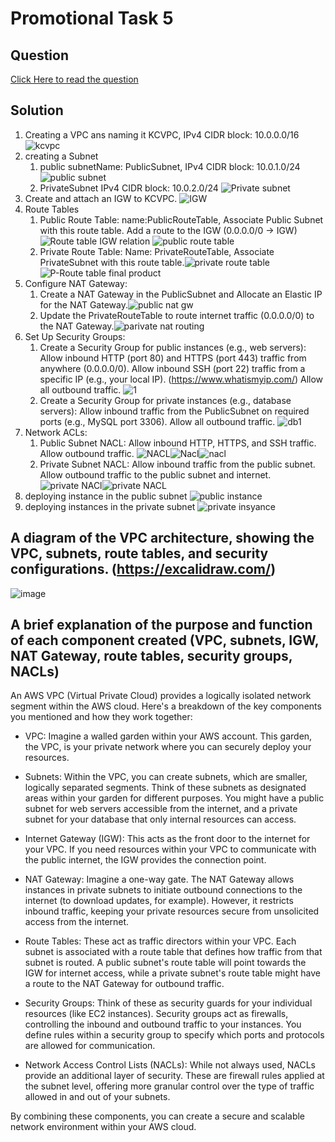 # Promotional Task 5

## Question

[Click Here to read the question](/tasks/promotional-task-5/question.txt)

## Solution

1. Creating a VPC ans naming it KCVPC, IPv4 CIDR block: 10.0.0.0/16
   ![kcvpc](/tasks/promotional-task-5/assets/Screenshot%202024-07-04%20at%2021.35.10.png)
2. creating a Subnet
   1. public subnetName: PublicSubnet, IPv4 CIDR block: 10.0.1.0/24 ![public subnet](/tasks/promotional-task-5/assets/Screenshot%202024-07-10%20at%2023.50.54.png)
   2. PrivateSubnet IPv4 CIDR block: 10.0.2.0/24 ![Private subnet](/tasks/promotional-task-5/assets/Screenshot%202024-07-10%20at%2023.55.20.png)
3. Create and attach an IGW to KCVPC. ![IGW](/tasks/promotional-task-5/assets/Screenshot%202024-07-04%20at%2021.47.08.png)
4. Route Tables
   1. Public Route Table: name:PublicRouteTable, Associate Public Subnet with this route table. Add a route to the IGW (0.0.0.0/0 -> IGW)![Route table IGW relation](/tasks/promotional-task-5/assets/Screenshot%202024-07-04%20at%2021.54.22.png) ![public route table](/tasks/promotional-task-5/assets/Screenshot%202024-07-10%20at%2022.23.47.png)
   2. Private Route Table: Name: PrivateRouteTable, Associate PrivateSubnet with this route table.![private route table](/tasks/promotional-task-5/assets/Screenshot%202024-07-04%20at%2021.48.10.png)![P-Route table final product](/tasks/promotional-task-5/assets/Screenshot%202024-07-04%20at%2021.48.32.png)
5. Configure NAT Gateway:
   1. Create a NAT Gateway in the PublicSubnet and Allocate an Elastic IP for the NAT Gateway.![public nat gw](/tasks/promotional-task-5/assets/Screenshot%202024-07-11%20at%2000.15.08.png)
   2. Update the PrivateRouteTable to route internet traffic (0.0.0.0/0) to the NAT Gateway.![parivate nat routing](/tasks/promotional-task-5/assets/Screenshot%202024-07-11%20at%2000.20.29.png)
6. Set Up Security Groups:
   1. Create a Security Group for public instances (e.g., web servers): Allow inbound HTTP (port 80) and HTTPS (port 443) traffic from anywhere (0.0.0.0/0). Allow inbound SSH (port 22) traffic from a specific IP (e.g., your local IP). (<https://www.whatismyip.com/>) Allow all outbound traffic.  ![1](/tasks/promotional-task-5/assets/Screenshot%202024-07-11%20at%2000.34.22.png)
   2. Create a Security Group for private instances (e.g., database servers): Allow inbound traffic from the PublicSubnet on required ports (e.g., MySQL port 3306). Allow all outbound traffic. ![db1](/tasks/promotional-task-5/assets/Screenshot%202024-07-04%20at%2022.11.19.png)
7. Network ACLs:
   1. Public Subnet NACL: Allow inbound HTTP, HTTPS, and SSH traffic. Allow outbound traffic. ![NACL](/tasks/promotional-task-5/assets/Screenshot%202024-07-09%20at%2000.53.48.png)![Nacl](/tasks/promotional-task-5/assets/Screenshot%202024-07-09%20at%2001.02.03.png)![nacl](/tasks/promotional-task-5/assets/Screenshot%202024-07-09%20at%2001.02.15.png)
   2. Private Subnet NACL: Allow inbound traffic from the public subnet. Allow outbound traffic to the public subnet and internet.![private NACl](/tasks/promotional-task-5/assets/Screenshot%202024-07-09%20at%2001.11.27.png)![private NACL](/tasks/promotional-task-5/assets/Screenshot%202024-07-09%20at%2001.12.19.png)
8. deploying instance in the public subnet ![public instance](/tasks/promotional-task-5/assets/Screenshot%202024-07-11%20at%2007.09.30.png)
9. deploying instances in the private subnet ![private insyance](/tasks/promotional-task-5/assets/Screenshot%202024-07-11%20at%2007.11.55.png)

## A diagram of the VPC architecture, showing the VPC, subnets, route tables, and security configurations. (<https://excalidraw.com/>)

![image](/tasks/promotional-task-5/assets/Screenshot%202024-07-11%20at%2006.49.13.png)

## A brief explanation of the purpose and function of each component created (VPC, subnets, IGW, NAT Gateway, route tables, security groups, NACLs)

An AWS VPC (Virtual Private Cloud) provides a logically isolated network segment within the AWS cloud.  Here's a breakdown of the key components you mentioned and how they work together:

- VPC:  Imagine a walled garden within your AWS account. This garden, the VPC, is your private network where you can securely deploy your resources.

- Subnets:  Within the VPC, you can create subnets, which are smaller, logically separated segments.  Think of these subnets as designated areas within your garden for different purposes.  You might have a public subnet for web servers accessible from the internet, and a private subnet for your database that only internal resources can access.

- Internet Gateway (IGW):  This acts as the front door to the internet for your VPC. If you need resources within your VPC to communicate with the public internet, the IGW provides the connection point.

- NAT Gateway:  Imagine a one-way gate. The NAT Gateway allows instances in private subnets to initiate outbound connections to the internet (to download updates, for example). However, it restricts inbound traffic, keeping your private resources secure from unsolicited access from the internet.

- Route Tables:  These act as traffic directors within your VPC. Each subnet is associated with a route table that defines how traffic from that subnet is routed. A public subnet's route table will point towards the IGW for internet access, while a private subnet's route table might have a route to the NAT Gateway for outbound traffic.

- Security Groups:  Think of these as security guards for your individual resources (like EC2 instances). Security groups act as firewalls, controlling the inbound and outbound traffic to your instances. You define rules within a security group to specify which ports and protocols are allowed for communication.

- Network Access Control Lists (NACLs):  While not always used, NACLs provide an additional layer of security.  These are firewall rules applied at the subnet level, offering more granular control over the type of traffic allowed in and out of your subnets.

By combining these components, you can create a secure and scalable network environment within your AWS cloud.
